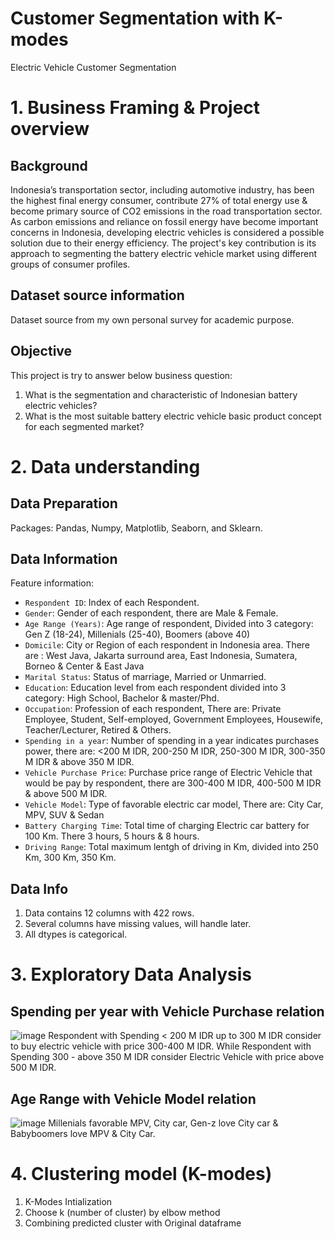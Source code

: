 # Customer Segmentation with K-modes
Electric Vehicle Customer Segmentation

# 1. Business Framing & Project overview

## Background
Indonesia’s transportation sector, including automotive industry, has been the highest final energy consumer, contribute 27% of total energy use & become primary source of CO2 emissions in the road transportation sector.
As carbon emissions and reliance on fossil energy have become important concerns in Indonesia, developing electric vehicles is considered a possible solution due to their energy efficiency.
The project's key contribution is its approach to segmenting the battery electric vehicle market using different groups of consumer profiles.

## Dataset source information
Dataset source from my own personal survey for academic purpose.

## Objective
This project is try to answer below business question:
1.   What is the segmentation and characteristic of Indonesian battery electric vehicles?
2.   What is the most suitable battery electric vehicle basic product concept for each segmented market?


# 2. Data understanding

## Data Preparation
Packages: Pandas, Numpy, Matplotlib, Seaborn, and Sklearn.

## Data Information
Feature information:
*   `Respondent ID`: Index of each Respondent.
*   `Gender`: Gender of each respondent, there are Male & Female.
*   `Age Range (Years)`: Age range of respondent, Divided into 3 category: Gen Z (18-24), Millenials (25-40), Boomers (above 40)
*   `Domicile`: City or Region of each respondent in Indonesia area. There are : West Java, Jakarta surround area, East Indonesia, Sumatera, Borneo & Center & East Java
*   `Marital Status`: Status of marriage, Married or Unmarried.
*   `Education`: Education level from each respondent divided into 3 category: High School, Bachelor & master/Phd.
*   `Occupation`: Profession of each respondent, There are: Private Employee, Student, Self-employed, Government Employees, Housewife, Teacher/Lecturer, Retired & Others.
*   `Spending in a year`: Number of spending in a year indicates purchases power, there are: <200 M IDR, 200-250 M IDR, 250-300 M IDR, 300-350 M IDR & above 350 M IDR.
*   `Vehicle Purchase Price`: Purchase price range of Electric Vehicle that would be pay by respondent, there are 300-400 M IDR, 400-500 M IDR & above 500 M IDR.
*   `Vehicle Model`: Type of favorable electric car model, There are: City Car, MPV, SUV & Sedan 
*   `Battery Charging Time`: Total time of charging Electric car battery for 100 Km. There 3 hours, 5 hours & 8 hours.
*  `Driving Range`: Total maximum lentgh of driving in Km, divided into 250 Km, 300 Km, 350 Km.

## Data Info
1. Data contains 12 columns with 422 rows.
2. Several columns have missing values, will handle later.
3. All dtypes is categorical.


# 3. Exploratory Data Analysis

## Spending per year with Vehicle Purchase relation
![image](https://user-images.githubusercontent.com/114860846/194760875-72ad85a9-20f2-4e55-a5f4-74fa0ec548f1.png)
Respondent with Spending < 200 M IDR up to 300 M IDR consider to buy electric vehicle with price 300-400 M IDR. While Respondent with Spending 300 - above 350 M IDR consider Electric Vehicle with price above 500 M IDR.

## Age Range with Vehicle Model relation
![image](https://user-images.githubusercontent.com/114860846/194760923-39cdac0c-bddd-4902-b188-178eee3904cf.png)
Millenials favorable MPV, City car, Gen-z love City car & Babyboomers love MPV & City Car.


# 4. Clustering model (K-modes)

1. K-Modes Intialization
2. Choose k (number of cluster) by elbow method
3. Combining predicted cluster with Original dataframe

